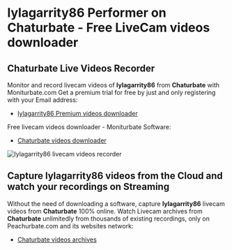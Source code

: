 # lylagarrity86 Performer on Chaturbate - Free LiveCam videos downloader

## Chaturbate Live Videos Recorder

Monitor and record livecam videos of **lylagarrity86** from **Chaturbate** with Moniturbate.com
Get a premium trial for free by just and only registering with your Email address:
* [lylagarrity86 Premium videos downloader](https://moniturbate.com/request-demo-licence-key.html)

Free livecam videos downloader - Moniturbate Software:
* [Chaturbate videos downloader](https://moniturbate.com/moniturbate-download-software.html)

![lylagarrity86 livecam videos recorder](https://peachurnet.com/templates/moniturbate-software.png)


## Capture lylagarrity86 videos from the Cloud and watch your recordings on Streaming

Without the need of downloading a software, capture **lylagarrity86** livecam videos from **Chaturbate** 100% online.
Watch Livecam archives from **Chaturbate** unlimitedly from thousands of existing recordings, only on Peachurbate.com and its websites network:
* [Chaturbate videos archives](https://peachurnet.com/)